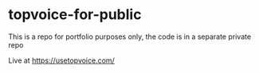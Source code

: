# topvoice-for-public
This is a repo for portfolio purposes only, the code is in a separate private repo

Live at https://usetopvoice.com/
